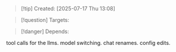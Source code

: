 
>[!tip] Created: [2025-07-17 Thu 13:08]

>[!question] Targets: 

>[!danger] Depends: 

tool calls for the llms.
model switching.
chat renames.
config edits.
